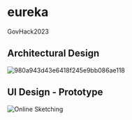 # eureka
GovHack2023

## Architectural Design
![980a943d43e6418f245e9bb086ae118](https://github.com/Stanford-Peng/eureka/assets/38175724/6121a846-1d7f-41c1-ac81-dada378823eb)

## UI Design - Prototype
![Online Sketching](https://github.com/Stanford-Peng/eureka/assets/38175724/2fad6516-d015-4bd6-8635-63f867c99a31)
